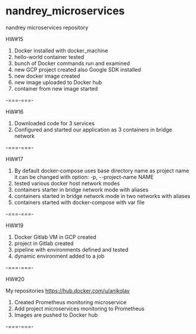 # nandrey_microservices
nandrey microservices repository

HW#15

1. Docker installed with docker_machine
2. hello-world container tested
3. bunch of Docker commands run and examined
4. new GCP project created also Google SDK installed
5. new docker image created
6. new image uploaded to Docker hub
7. container from new image started

-===-===-

HW#16

1. Downloaded code for 3 services
2. Configured and started our application as 3 containers in bridge network

-===-===-

HW#17

1. By default docker-compose uses base directory name as project name
    it can be changed with option:
    -p, --project-name NAME
2. tested various docker host network modes
3. containers starter in bridge network mode with aliases
4. containers started in bridge network mode in two networks with aliases
5. containers started with docker-compose with var file

-===-===-

HW#19

1. Docker Gitlab VM in GCP created
2. project in Gitlab created
3. pipeline with environments defined and tested
4. dynamic environment added to a job

-===-===-

HW#20

My repositories https://hub.docker.com/u/anikolav

1. Created Prometheus monitoring microservice
2. Add project microservices monitoring to Prometheus
3. Images are pushed to Docker hub

-===-===-
